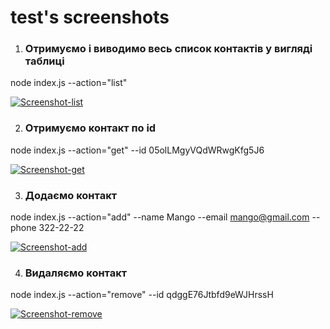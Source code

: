 # test's screenshots 

1. ### Отримуємо і виводимо весь список контактів у вигляді таблиці
node index.js --action="list"

<a href="https://ibb.co/RHRYj47"><img src="https://i.ibb.co/q1T7JFx/Screenshot-list.png" alt="Screenshot-list" border="0"></a>

2. ### Отримуємо контакт по id
node index.js --action="get" --id 05olLMgyVQdWRwgKfg5J6

<a href="https://ibb.co/gTbh1tX"><img src="https://i.ibb.co/6PcLhDp/Screenshot-get.png" alt="Screenshot-get" border="0"></a>

3. ### Додаємо контакт
node index.js --action="add" --name Mango --email mango@gmail.com --phone 322-22-22

<a href="https://ibb.co/wNgTgbb"><img src="https://i.ibb.co/7JCHCTT/Screenshot-add.png" alt="Screenshot-add" border="0"></a>

4. ### Видаляємо контакт
node index.js --action="remove" --id qdggE76Jtbfd9eWJHrssH

<a href="https://ibb.co/d5TQFmk"><img src="https://i.ibb.co/LZFCmN9/Screenshot-remove.png" alt="Screenshot-remove" border="0"></a>
